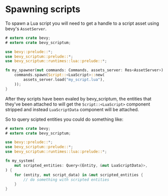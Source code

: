 # Spawning scripts

To spawn a Lua script you will need to get a handle to a script asset using
bevy's `AssetServer`.

```rust
# extern crate bevy;
# extern crate bevy_scriptum;

use bevy::prelude::*;
use bevy_scriptum::prelude::*;
use bevy_scriptum::runtimes::lua::prelude::*;

fn my_spawner(mut commands: Commands, assets_server: Res<AssetServer>) {
    commands.spawn(Script::<LuaScript>::new(
        assets_server.load("my_script.lua"),
    ));
}
```

After they scripts have been evaled by bevy_scriptum, the entities that they've
been attached to will get the `Script::<LuaScript>` component stripped and instead
```LuaScriptData``` component will be attached.

So to query scipted entities you could do something like:

```rust
# extern crate bevy;
# extern crate bevy_scriptum;

use bevy::prelude::*;
use bevy_scriptum::prelude::*;
use bevy_scriptum::runtimes::lua::prelude::*;

fn my_system(
    mut scripted_entities: Query<(Entity, &mut LuaScriptData)>,
) {
    for (entity, mut script_data) in &mut scripted_entities {
        // do something with scripted entities
    }
}
```
